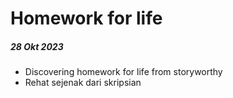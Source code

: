 # Homework for life

##### 28 Okt 2023

- Discovering homework for life from storyworthy
- Rehat sejenak dari skripsian
